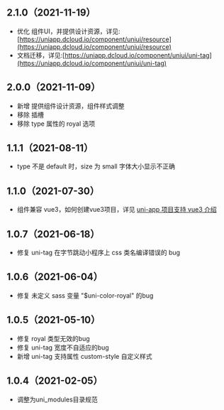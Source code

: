 ## 2.1.0（2021-11-19）

- 优化
  组件UI，并提供设计资源，详见:[https://uniapp.dcloud.io/component/uniui/resource](https://uniapp.dcloud.io/component/uniui/resource)
- 文档迁移，详见:[https://uniapp.dcloud.io/component/uniui/uni-tag](https://uniapp.dcloud.io/component/uniui/uni-tag)

## 2.0.0（2021-11-09）

- 新增 提供组件设计资源，组件样式调整
- 移除 插槽
- 移除 type 属性的 royal 选项

## 1.1.1（2021-08-11）

- type 不是 default 时，size 为 small 字体大小显示不正确

## 1.1.0（2021-07-30）

- 组件兼容 vue3，如何创建vue3项目，详见 [uni-app 项目支持 vue3 介绍](https://ask.dcloud.net.cn/article/37834)

## 1.0.7（2021-06-18）

- 修复 uni-tag 在字节跳动小程序上 css 类名编译错误的 bug

## 1.0.6（2021-06-04）

- 修复 未定义 sass 变量 "$uni-color-royal" 的bug

## 1.0.5（2021-05-10）

- 修复 royal 类型无效的bug
- 修复 uni-tag 宽度不自适应的bug
- 新增 uni-tag 支持属性 custom-style 自定义样式

## 1.0.4（2021-02-05）

- 调整为uni_modules目录规范
